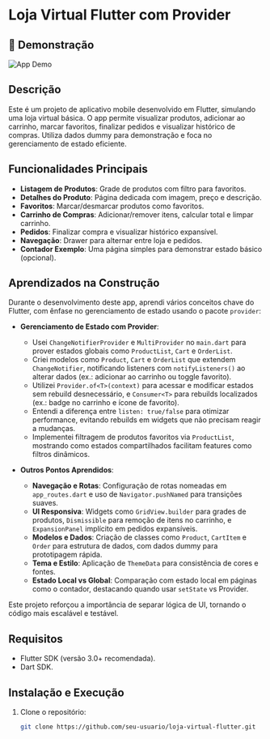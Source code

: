 # Loja Virtual Flutter com Provider


## 📱 Demonstração

![App Demo](assets/demo/demo1.gif) 

## Descrição

Este é um projeto de aplicativo mobile desenvolvido em Flutter, simulando uma loja virtual básica. O app permite visualizar produtos, adicionar ao carrinho, marcar favoritos, finalizar pedidos e visualizar histórico de compras. Utiliza dados dummy para demonstração e foca no gerenciamento de estado eficiente.

## Funcionalidades Principais

- **Listagem de Produtos**: Grade de produtos com filtro para favoritos.
- **Detalhes do Produto**: Página dedicada com imagem, preço e descrição.
- **Favoritos**: Marcar/desmarcar produtos como favoritos.
- **Carrinho de Compras**: Adicionar/remover itens, calcular total e limpar carrinho.
- **Pedidos**: Finalizar compra e visualizar histórico expansível.
- **Navegação**: Drawer para alternar entre loja e pedidos.
- **Contador Exemplo**: Uma página simples para demonstrar estado básico (opcional).

## Aprendizados na Construção

Durante o desenvolvimento deste app, aprendi vários conceitos chave do Flutter, com ênfase no gerenciamento de estado usando o pacote `provider`:

- **Gerenciamento de Estado com Provider**: 
  - Usei `ChangeNotifierProvider` e `MultiProvider` no `main.dart` para prover estados globais como `ProductList`, `Cart` e `OrderList`.
  - Criei modelos como `Product`, `Cart` e `OrderList` que extendem `ChangeNotifier`, notificando listeners com `notifyListeners()` ao alterar dados (ex.: adicionar ao carrinho ou toggle favorito).
  - Utilizei `Provider.of<T>(context)` para acessar e modificar estados sem rebuild desnecessário, e `Consumer<T>` para rebuilds localizados (ex.: badge no carrinho e ícone de favorito).
  - Entendi a diferença entre `listen: true/false` para otimizar performance, evitando rebuilds em widgets que não precisam reagir a mudanças.
  - Implementei filtragem de produtos favoritos via `ProductList`, mostrando como estados compartilhados facilitam features como filtros dinâmicos.

- **Outros Pontos Aprendidos**:
  - **Navegação e Rotas**: Configuração de rotas nomeadas em `app_routes.dart` e uso de `Navigator.pushNamed` para transições suaves.
  - **UI Responsiva**: Widgets como `GridView.builder` para grades de produtos, `Dismissible` para remoção de itens no carrinho, e `ExpansionPanel` implícito em pedidos expansíveis.
  - **Modelos e Dados**: Criação de classes como `Product`, `CartItem` e `Order` para estrutura de dados, com dados dummy para prototipagem rápida.
  - **Tema e Estilo**: Aplicação de `ThemeData` para consistência de cores e fontes.
  - **Estado Local vs Global**: Comparação com estado local em páginas como o contador, destacando quando usar `setState` vs Provider.

Este projeto reforçou a importância de separar lógica de UI, tornando o código mais escalável e testável.

## Requisitos

- Flutter SDK (versão 3.0+ recomendada).
- Dart SDK.

## Instalação e Execução

1. Clone o repositório:
   ```bash
   git clone https://github.com/seu-usuario/loja-virtual-flutter.git